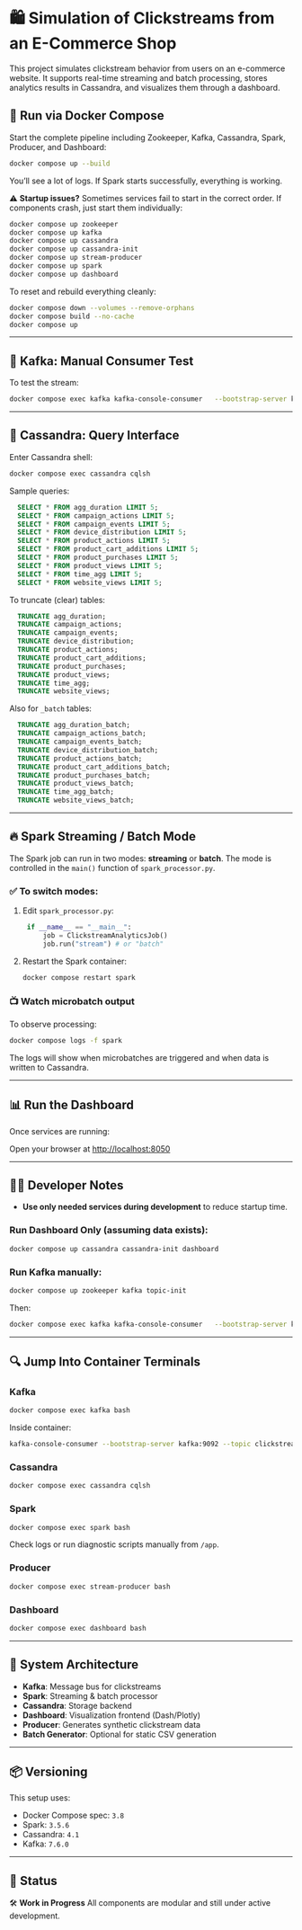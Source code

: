 
# 🛍️ Simulation of Clickstreams from an E-Commerce Shop

This project simulates clickstream behavior from users on an e-commerce website. It supports real-time streaming and batch processing, stores analytics results in Cassandra, and visualizes them through a dashboard.


## 🐳 Run via Docker Compose

Start the complete pipeline including Zookeeper, Kafka, Cassandra, Spark, Producer, and Dashboard:

```bash
docker compose up --build
```

You’ll see a lot of logs. If Spark starts successfully, everything is working.

⚠️ **Startup issues?**
Sometimes services fail to start in the correct order. If components crash, just start them individually:

```bash
docker compose up zookeeper
docker compose up kafka
docker compose up cassandra
docker compose up cassandra-init
docker compose up stream-producer
docker compose up spark
docker compose up dashboard
```

To reset and rebuild everything cleanly:

```bash
docker compose down --volumes --remove-orphans
docker compose build --no-cache
docker compose up
```

---

## 🧪 Kafka: Manual Consumer Test

To test the stream:

```bash
docker compose exec kafka kafka-console-consumer   --bootstrap-server kafka:9092   --topic clickstream   --from-beginning
```

---

## 🧾 Cassandra: Query Interface

Enter Cassandra shell:

```bash
docker compose exec cassandra cqlsh
```

Sample queries:

```sql
  SELECT * FROM agg_duration LIMIT 5;
  SELECT * FROM campaign_actions LIMIT 5;
  SELECT * FROM campaign_events LIMIT 5;
  SELECT * FROM device_distribution LIMIT 5;
  SELECT * FROM product_actions LIMIT 5;
  SELECT * FROM product_cart_additions LIMIT 5;
  SELECT * FROM product_purchases LIMIT 5;
  SELECT * FROM product_views LIMIT 5;
  SELECT * FROM time_agg LIMIT 5;
  SELECT * FROM website_views LIMIT 5;
```

To truncate (clear) tables:

```sql
  TRUNCATE agg_duration;
  TRUNCATE campaign_actions;
  TRUNCATE campaign_events;
  TRUNCATE device_distribution;
  TRUNCATE product_actions;
  TRUNCATE product_cart_additions;
  TRUNCATE product_purchases;
  TRUNCATE product_views;
  TRUNCATE time_agg;
  TRUNCATE website_views;
```

Also for `_batch` tables:

```sql
  TRUNCATE agg_duration_batch;
  TRUNCATE campaign_actions_batch;
  TRUNCATE campaign_events_batch;
  TRUNCATE device_distribution_batch;
  TRUNCATE product_actions_batch;
  TRUNCATE product_cart_additions_batch;
  TRUNCATE product_purchases_batch;
  TRUNCATE product_views_batch;
  TRUNCATE time_agg_batch;
  TRUNCATE website_views_batch;
```

---

## 🔥 Spark Streaming / Batch Mode

The Spark job can run in two modes: **streaming** or **batch**.
The mode is controlled in the `main()` function of `spark_processor.py`.

### ✅ To switch modes:

1. Edit `spark_processor.py`:

   ```python
    if __name__ == "__main__":
        job = ClickstreamAnalyticsJob() 
        job.run("stream") # or "batch"
   ```

2. Restart the Spark container:

   ```bash
   docker compose restart spark
   ```

### 📺 Watch microbatch output

To observe processing:

```bash
docker compose logs -f spark
```

The logs will show when microbatches are triggered and when data is written to Cassandra.

---

## 📊 Run the Dashboard

Once services are running:

Open your browser at [http://localhost:8050](http://localhost:8050)

---

## 🧑‍💻 Developer Notes

* **Use only needed services during development** to reduce startup time.

### Run Dashboard Only (assuming data exists):

```bash
docker compose up cassandra cassandra-init dashboard
```

### Run Kafka manually:

```bash
docker compose up zookeeper kafka topic-init
```

Then:

```bash
docker compose exec kafka kafka-console-consumer   --bootstrap-server kafka:9092 --topic clickstream --from-beginning
```

---

## 🔍 Jump Into Container Terminals

### Kafka

```bash
docker compose exec kafka bash
```

Inside container:

```bash
kafka-console-consumer --bootstrap-server kafka:9092 --topic clickstream --from-beginning
```

### Cassandra

```bash
docker compose exec cassandra cqlsh
```

### Spark

```bash
docker compose exec spark bash
```

Check logs or run diagnostic scripts manually from `/app`.

### Producer

```bash
docker compose exec stream-producer bash
```

### Dashboard

```bash
docker compose exec dashboard bash
```

---

## 🧱 System Architecture

* **Kafka**: Message bus for clickstreams
* **Spark**: Streaming & batch processor
* **Cassandra**: Storage backend
* **Dashboard**: Visualization frontend (Dash/Plotly)
* **Producer**: Generates synthetic clickstream data
* **Batch Generator**: Optional for static CSV generation

---

## 📦 Versioning

This setup uses:

* Docker Compose spec: `3.8`
* Spark: `3.5.6`
* Cassandra: `4.1`
* Kafka: `7.6.0`

---

## 🚧 Status

🛠️ **Work in Progress**
All components are modular and still under active development.
